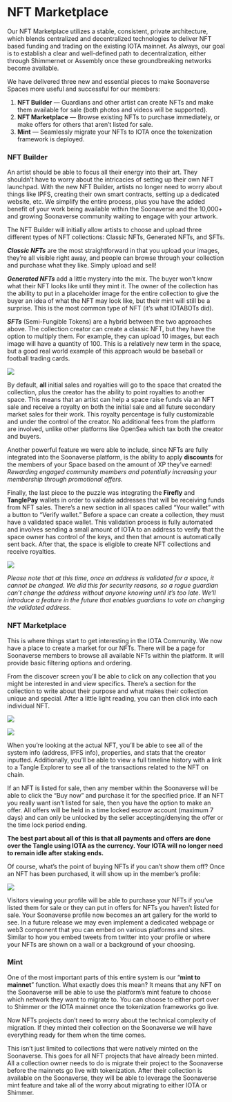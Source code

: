 # NFT Marketplace

Our NFT Marketplace utilizes a stable, consistent, private architecture, which blends centralized and decentralized technologies to deliver NFT based funding and trading on the existing IOTA mainnet. As always, our goal is to establish a clear and well-defined path to decentralization, either through Shimmernet or Assembly once these groundbreaking networks become available.

We have delivered three new and essential pieces to make Soonaverse Spaces more useful and successful for our members:

1. **NFT Builder** — Guardians and other artist can create NFTs and make them available for sale (both photos and videos will be supported).
2. **NFT Marketplace** — Browse existing NFTs to purchase immediately, or make offers for others that aren’t listed for sale.
3. **Mint** — Seamlessly migrate your NFTs to IOTA once the tokenization framework is deployed.

### NFT Builder

An artist should be able to focus all their energy into their art. They shouldn’t have to worry about the intricacies of setting up their own NFT launchpad. With the new NFT Builder, artists no longer need to worry about things like IPFS, creating their own smart contracts, setting up a dedicated website, etc. We simplify the entire process, plus you have the added benefit of your work being available within the Soonaverse and the 10,000+ and growing Soonaverse community waiting to engage with your artwork.

The NFT Builder will initially allow artists to choose and upload three different types of NFT collections: Classic NFTs, Generated NFTs, and SFTs.

_**Classic NFTs**_ are the most straightforward in that you upload your images, they’re all visible right away, and people can browse through your collection and purchase what they like. Simply upload and sell!

_**Generated NFTs**_ add a little mystery into the mix. The buyer won’t know what their NFT looks like until they mint it. The owner of the collection has the ability to put in a placeholder image for the entire collection to give the buyer an idea of what the NFT may look like, but their mint will still be a surprise. This is the most common type of NFT (it’s what IOTABOTs did).

_**SFTs**_ (Semi-Fungible Tokens) are a hybrid between the two approaches above. The collection creator can create a classic NFT, but they have the option to multiply them. For example, they can upload 10 images, but each image will have a quantity of 100. This is a relatively new term in the space, but a good real world example of this approach would be baseball or football trading cards.

![](<../../.gitbook/assets/image (25) (1).png>)

By default, **all** initial sales and royalties will go to the space that created the collection, plus the creator has the ability to point royalties to another space. This means that an artist can help a space raise funds via an NFT sale and receive a royalty on both the initial sale and all future secondary market sales for their work. This royalty percentage is fully customizable and under the control of the creator. No additional fees from the platform are involved, unlike other platforms like OpenSea which tax both the creator and buyers.

Another powerful feature we were able to include, since NFTs are fully integrated into the Soonaverse platform, is the ability to apply **discounts** for the members of your Space based on the amount of XP they’ve earned! _Rewarding engaged community members and potentially increasing your membership through promotional offers._

Finally, the last piece to the puzzle was integrating the **Firefly** and **TanglePay** wallets in order to validate addresses that will be receiving funds from NFT sales. There’s a new section in all spaces called “Your wallet” with a button to “Verify wallet.” Before a space can create a collection, they must have a validated space wallet. This validation process is fully automated and involves sending a small amount of IOTA to an address to verify that the space owner has control of the keys, and then that amount is automatically sent back. After that, the space is eligible to create NFT collections and receive royalties.

![](<../../.gitbook/assets/image (8).png>)

_Please note that at this time, once an address is validated for a space, it cannot be changed. We did this for security reasons, so a rogue guardian can’t change the address without anyone knowing until it’s too late. We’ll introduce a feature in the future that enables guardians to vote on changing the validated address._

### NFT Marketplace

This is where things start to get interesting in the IOTA Community. We now have a place to create a market for our NFTs. There will be a page for Soonaverse members to browse all available NFTs within the platform. It will provide basic filtering options and ordering.

From the discover screen you’ll be able to click on any collection that you might be interested in and view specifics. There’s a section for the collection to write about their purpose and what makes their collection unique and special. After a little light reading, you can then click into each individual NFT.

![](<../../.gitbook/assets/image (29).png>)

![](<../../.gitbook/assets/image (22) (1).png>)

When you’re looking at the actual NFT, you’ll be able to see all of the system info (address, IPFS info), properties, and stats that the creator inputted. Additionally, you’ll be able to view a full timeline history with a link to a Tangle Explorer to see all of the transactions related to the NFT on chain.

If an NFT is listed for sale, then any member within the Soonaverse will be able to click the “Buy now” and purchase it for the specified price. If an NFT you really want isn’t listed for sale, then you have the option to make an offer. All offers will be held in a time locked escrow account (maximum 7 days) and can only be unlocked by the seller accepting/denying the offer or the time lock period ending.

**The best part about all of this is that all payments and offers are done over the Tangle using IOTA as the currency. Your IOTA will no longer need to remain idle after staking ends.**

Of course, what’s the point of buying NFTs if you can’t show them off? Once an NFT has been purchased, it will show up in the member’s profile:

![](<../../.gitbook/assets/image (28).png>)

Visitors viewing your profile will be able to purchase your NFTs if you’ve listed them for sale or they can put in offers for NFTs you haven’t listed for sale. Your Soonaverse profile now becomes an art gallery for the world to see. In a future release we may even implement a dedicated webpage or web3 component that you can embed on various platforms and sites. Similar to how you embed tweets from twitter into your profile or where your NFTs are shown on a wall or a background of your choosing.

### Mint

One of the most important parts of this entire system is our “**mint to mainnet**” function. What exactly does this mean? It means that any NFT on the Soonaverse will be able to use the platform’s mint feature to choose which network they want to migrate to. You can choose to either port over to Shimmer or the IOTA mainnet once the tokenization frameworks go live.

Now NFTs projects don’t need to worry about the technical complexity of migration. If they minted their collection on the Soonaverse we will have everything ready for them when the time comes.

This isn’t just limited to collections that were natively minted on the Soonaverse. This goes for all NFT projects that have already been minted. All a collection owner needs to do is migrate their project to the Soonaverse before the mainnets go live with tokenization. After their collection is available on the Soonaverse, they will be able to leverage the Soonaverse mint feature and take all of the worry about migrating to either IOTA or Shimmer.
